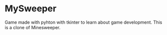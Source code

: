 # MySweeper

Game made with pyhton with tkinter to learn about game development. This is a clone of Minesweeper. 
